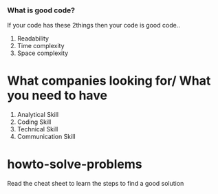 ### What is good code?

If your code has these 2things then your code is good code..

1. Readability
2. Time complexity
3. Space complexity

# What companies looking for/ What you need to have

1. Analytical Skill
2. Coding Skill
3. Technical Skill
4. Communication Skill

# howto-solve-problems

Read the cheat sheet to learn the steps to find a good solution
